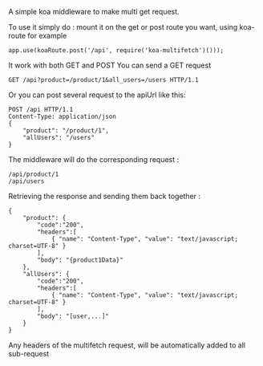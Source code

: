 A simple koa middleware to make multi get request.

To use it simply do :
mount it on the get or post route you want, using koa-route for example
```
app.use(koaRoute.post('/api', require('koa-multifetch')()));
```
It work with both GET and POST
You can send a GET request 
```
GET /api?product=/product/1&all_users=/users HTTP/1.1
```
Or you can post several request to the apiUrl like this:
```
POST /api HTTP/1.1
Content-Type: application/json
{
    "product": "/product/1",
    "allUsers": "/users"
} 
```
The middleware will do the corresponding request :
```
/api/product/1
/api/users
```
Retrieving the response and sending them back together :
```
{ 
    "product": {
        "code":"200",
        "headers":[
            { "name": "Content-Type", "value": "text/javascript; charset=UTF-8" }
        ],
        "body": "{product1Data}"
    },
    "allUsers": {
        "code":"200",
        "headers":[
            { "name": "Content-Type", "value": "text/javascript; charset=UTF-8" }
        ],
        "body": "[user,...]"
    }
}
```
Any headers of the multifetch request, will be automatically added to all sub-request
